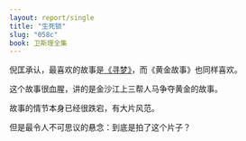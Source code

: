 ```yaml
---
layout: report/single
title: "生死锁"
slug: "058c"
book: 卫斯理全集
---
```

倪匡承认，最喜欢的故事是[《寻梦》]({{site.url}}/wesley/045.html)，而《黄金故事》也同样喜欢。

这个故事很血腥，讲的是金沙江上三帮人马争夺黄金的故事。

故事的情节本身已经很跌宕，有大片风范。

但是最令人不可思议的悬念：到底是拍了这个片子？
